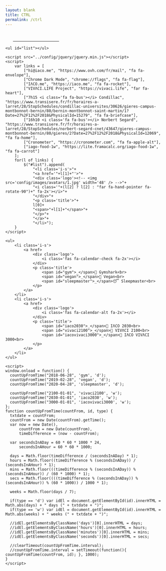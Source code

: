 ```yaml
---
layout: blank
title: CTRL
permalink: /ctrl
---
```


<!DOCTYPE html>
<html>
<head>
    <meta charset="utf-8">
    <meta http-equiv="X-UA-Compatible" content="IE=edge">
    <meta name="viewport" content="width=device-width, initial-scale=1">
    <title>IΛCO VIVΛCI</title>
    <link rel="stylesheet" href="../config/hi.css">
    <link rel="stylesheet" href="https://use.fontawesome.com/releases/v5.8.2/css/all.css" integrity="sha384-oS3vJWv+0UjzBfQzYUhtDYW+Pj2yciDJxpsK1OYPAYjqT085Qq/1cq5FLXAZQ7Ay" crossorigin="anonymous">
</head>
<body>
    <ul>
        <a href="https://ticktick.com">
            <i class='far fa-check-circle fa-2x'></i>
        </a>
        &nbsp;
        <a href="https://www.ovh.com/fr/mail">
            <span class="fa-stack" style="vertical-align: top;">
                <i class="fas fa-envelope fa-stack-2x"></i>
                <i class="fas fa-info-circle fa-stack-1x" style="color: black"></i>
            </span>
        </a>
        <a href="https://gmail.com">
            <span class="fa-stack" style="vertical-align: top;">
                <i class="fas fa-envelope fa-stack-2x"></i>
                <i class="fas fa-circle fa-stack-1x" style="color: black"></i>
                <i class="fab fa-google fa-stack-1x fa-xs" style="color: white"></i>
            </span>
        </a>
        &nbsp;&nbsp;&nbsp;&nbsp;
        <a href="https://web.whatsapp.com">
            <i class='fab fa-whatsapp fa-2x'></i>
        </a>
        &nbsp;
        <a href="https://www.messenger.com">
            <i class='fab fa-facebook-messenger fa-2x'></i>
        </a>
        <a href="https://www.instagram.com/direct/inbox">
            <span class="fa-stack" style="vertical-align: top;">
                <i class="fab fa-facebook-messenger fa-stack-2x"></i>
                <i class="fas fa-circle fa-stack-1x fa-lg" style="color: white"></i>
                <i class="fab fa-instagram fa-stack-1x fa-lg" style="color: black"></i>
            </span>
        </a>
        &nbsp;&nbsp;&nbsp;&nbsp;
        <a href="https://www.facebook.com/profile">
            <i class='fab fa-facebook fa-2x'></i>
        </a>
        <a href="https://iaco.me/facebook">
            <span class="fa-stack" style="vertical-align: top;">
                <i class="fas fa-file fa-stack-2x"></i>
                <i class="fab fa-facebook-f fa-stack-1x" style="color: black"></i>
            </span>
        </a>
        <hr style="width: 30%;">
    </ul>

    <ul id="list"></ul>

    <script src="../config/jquery/jquery.min.js"></script>
    <script>
        var links = [
            ["hi@iaco.me", "https://www.ovh.com/fr/mail", "fa fa-envelope"],
            ["Chrome Dark Mode", "chrome://flags", "fa fa-flag"],
            ["IΛCO.me", "https://iaco.me", "fa fa-rocket"],
            ["VIVΛCI.LIFE Project", "https://vivaci.life", "far fa-heart"],
            ["7h15 <i class='fa fa-bus'></i> Condillac", "https://www.transisere.fr/fr/horaires-a-larret/28/StopSchedules/condillac-universites/30626/gieres-campus-montbonnot-bernin/80/bernin-montbonnot-saint-martin/1?Date=27%2F12%2F2018&PhysicalId=15279", "fa fa-briefcase"],
            ["16h10 <i class='fa fa-bus'></i> Norbert Segard", "https://www.transisere.fr/fr/horaires-a-larret/28/StopSchedules/norbert-segard-cnet/43647/gieres-campus-montbonnot-bernin/80/gieres/2?Date=27%2F12%2F2018&PhysicalId=12069", "fa fa-home"],
            ["Cronometer", "https://cronometer.com", "fa fa-apple-alt"],
            ["iago-food-1w", "https://lite.framacalc.org/iago-food-1w", "fa fa-carrot"]
        ];
        for(l of links) {
            $("#list").append(
                "<li class='i-s'>"+
                "<a href='"+l[1]+"'>"+
                "<div class='logo'><!-- <img src='config/images/avatars/1.jpg' width='48' /> -->"+
                "<i class='"+(l[2] ? l[2] : "far fa-hand-pointer fa-rotate-90")+" fa-2x'></i>"+
                "</div>"+
                "<p class='title'>"+
                l[0]+
                "<span>"+l[1]+"</span>"+
                "</p>"+
                "</a>"+
                "</li>");
        }
    </script>

    <ul>
        <li class='i-s'>
            <a href>
                <div class='logo'>
                    <i class='fas fa-calendar-check fa-2x'></i>
                </div>
                <p class='title'>
                    <span id="gym">_</span>💪 Gymshark<br>
                    <span id="vegan">_</span>🌱 Vegan<br>
                    <span id="sleepmaster">_</span>😴 Sleepmaster<br>
                </p>
            </a>
        </li>
        <li class='i-s'>
            <a href>
                <div class='logo'>
                    <i class='fas fa-calendar-alt fa-2x'></i>
                </div>
                <p class='title'>
                    <span id="iaco2030">_</span>🐢 IΛCO 2030<br>
                    <span id="vivaci2100">_</span>🌲 VIVΛCI 2100<br>
                    <span id="iacovivaci3000">_</span>🔮 IΛCO VIVΛCI 3000<br>
                </p>
            </a>
        </li>
    </ul>

    <script>
    window.onload = function() {
      countUpFromTime("2018-06-28", 'gym', 'd');
      countUpFromTime("2019-02-28", 'vegan', 'd');
      countUpFromTime("2020-04-28", 'sleepmaster', 'd');

      countUpFromTime("2100-01-01", 'vivaci2100', 'w');
      countUpFromTime("2030-01-01", 'iaco2030', 'w');
      countUpFromTime("3000-01-01", 'iacovivaci3000', 'w');
    };
    function countUpFromTime(countFrom, id, type) {
      txtdate = countFrom;
      countFrom = new Date(countFrom).getTime();
      var now = new Date(),
          countFrom = new Date(countFrom),
          timeDifference = (now - countFrom);

      var secondsInADay = 60 * 60 * 1000 * 24,
          secondsInAHour = 60 * 60 * 1000;

      days = Math.floor(timeDifference / (secondsInADay) * 1);
      hours = Math.floor((timeDifference % (secondsInADay)) / (secondsInAHour) * 1);
      mins = Math.floor(((timeDifference % (secondsInADay)) % (secondsInAHour)) / (60 * 1000) * 1);
      secs = Math.floor((((timeDifference % (secondsInADay)) % (secondsInAHour)) % (60 * 1000)) / 1000 * 1);

      weeks = Math.floor(days / 7);

      if(type == 'd') var idEl = document.getElementById(id).innerHTML = Math.abs(days) + " days (" + txtdate + ")";
      if(type == 'w') var idEl = document.getElementById(id).innerHTML = Math.abs(weeks) + " weeks (" + txtdate + ")";

      //idEl.getElementsByClassName('days')[0].innerHTML = days;
      //idEl.getElementsByClassName('hours')[0].innerHTML = hours;
      //idEl.getElementsByClassName('minutes')[0].innerHTML = mins;
      //idEl.getElementsByClassName('seconds')[0].innerHTML = secs;

      //clearTimeout(countUpFromTime.interval);
      //countUpFromTime.interval = setTimeout(function(){ countUpFromTime(countFrom, id); }, 1000);
    }
    </script>
</body>
</html>
